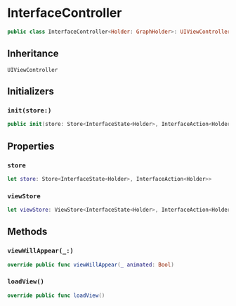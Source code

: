 # InterfaceController

``` swift
public class InterfaceController<Holder:​ GraphHolder>:​ UIViewController
```

## Inheritance

`UIViewController`

## Initializers

### `init(store:​)`

``` swift
public init(store:​ Store<InterfaceState<Holder>, InterfaceAction<Holder>>)
```

## Properties

### `store`

``` swift
let store:​ Store<InterfaceState<Holder>, InterfaceAction<Holder>>
```

### `viewStore`

``` swift
let viewStore:​ ViewStore<InterfaceState<Holder>, InterfaceAction<Holder>>
```

## Methods

### `viewWillAppear(_:​)`

``` swift
override public func viewWillAppear(_ animated:​ Bool)
```

### `loadView()`

``` swift
override public func loadView()
```

